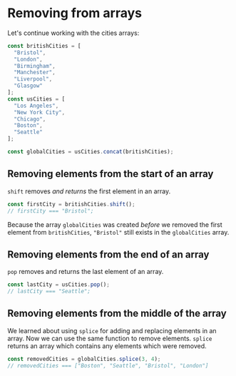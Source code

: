 # Removing from arrays

Let's continue working with the cities arrays:

```javascript
const britishCities = [
  "Bristol",
  "London",
  "Birmingham",
  "Manchester",
  "Liverpool",
  "Glasgow"
];
const usCities = [
  "Los Angeles",
  "New York City",
  "Chicago",
  "Boston",
  "Seattle"
];

const globalCities = usCities.concat(britishCities);
```

## Removing elements from the start of an array

`shift` removes _and returns_ the first element in an array.

```javascript
const firstCity = britishCities.shift();
// firstCity === "Bristol";
```

Because the array `globalCities` was created _before_ we removed the first element from `britishCities`, `"Bristol"` still exists in the `globalCities` array.

## Removing elements from the end of an array

`pop` removes and returns the last element of an array.

```javascript
const lastCity = usCities.pop();
// lastCity === "Seattle";
```

## Removing elements from the middle of the array

We learned about using `splice` for adding and replacing elements in an array. Now we can use the same function to remove elements. `splice` returns an array which contains any elements which were removed.

```javascript
const removedCities = globalCities.splice(3, 4);
// removedCities === ["Boston", "Seattle", "Bristol", "London"]
```
